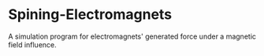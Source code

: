 # Spining-Electromagnets
A simulation program for electromagnets' generated force under a magnetic field influence.
